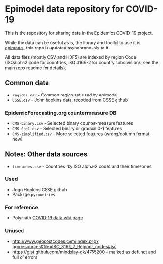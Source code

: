 # Epimodel data repository for COVID-19

This is the repository for sharing data in the Epidemics COVID-19 project.

While the data can be useful as is, the library and toolkit to use it is [epimodel](https://github.com/epidemics/epimodel), this repo is updated asynchronously to it.

All data files (mostly CSV and HDF5) are indexed by region Code (ISOalpha2 code for countries, ISO 3166-2 for country subdivisions, see the main repo readme for details).

## Common data

* `regions.csv` - Common region set used by epimodel.
* `CSSE.csv` - John hopkins data, recoded from CSSE github

### EpidemicForecasting.org countermeasure DB

* `CMS-binary.csv` - Selected binary counter-measure features
* `CMS-0to1.csv` - Selected binary or gradual 0-1 features
* `CMS-simplified.csv` - More selected features (wrong/column format now!)

## Notes: Other data sources

* `timezones.csv` - Countries (by ISO alpha-2 code) and their timezones

### Used

* Jogn Hopkins CSSE github
* Package `pycountries`

### For reference

* Polymath [COVID-19 data wiki page](http://michaelnielsen.org/polymath1/index.php?title=COVID-19_dataset_clearinghouse)

### Unused

* http://www.geopostcodes.com/index.php?pg=resources&file=ISO_3166_2_Regions_codes#iso
* https://gist.github.com/mindplay-dk/4755200 - marked as defunct and full of errors
